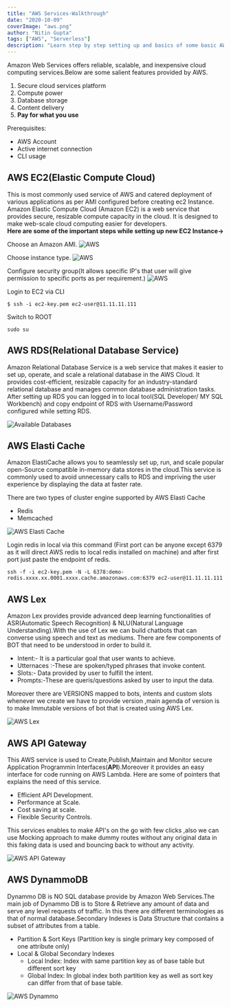 ```yaml
---
title: "AWS Services-Walkthrough"
date: "2020-10-09"
coverImage: "aws.png"
author: "Nitin Gupta"
tags: ["AWS", "Serverless"]
description: "Learn step by step setting up and basics of some basic AWS services."
---
```


Amazon Web Services offers reliable, scalable, and inexpensive cloud computing services.Below are some salient features provided by AWS.
1.  Secure cloud services platform
2.  Compute power
3.  Database storage
4.  Content delivery 
5.  **Pay for what you use**

Prerequisites:

- AWS Account
- Active internet connection
- CLI usage

## AWS EC2(Elastic Compute Cloud)
This is most commonly used service of AWS and catered deployment of various applications as per AMI configured before creating ec2 Instance.
Amazon Elastic Compute Cloud (Amazon EC2) is a web service that provides secure, resizable compute capacity in the cloud. 
It is designed to make web-scale cloud computing easier for developers. <br>
**Here are some of the important steps while setting up new EC2 Instance->** <br>

Choose an Amazon AMI.
![AWS](AWS_EC21.png)

Choose instance type.
![AWS](AWS_EC22.png)

Configure security group(It allows specific IP's that user will give permission to specific ports as per requirement.)
![AWS](AWS_EC23.png)



Login to EC2 via CLI
```
$ ssh -i ec2-key.pem ec2-user@11.11.11.111
```
Switch to ROOT
```
sudo su
```
## AWS RDS(Relational Database Service)
Amazon Relational Database Service is a web service that makes it easier to set up, operate, and scale a relational database in the AWS Cloud. It provides cost-efficient, resizable capacity for an industry-standard relational database and manages common database administration tasks.
After setting up RDS you can logged in to local tool(SQL Developer/ MY SQL Workbench) and copy endpoint of RDS with Username/Password configured while setting RDS.

![Available Databases](AWS_RDS.png)

## AWS Elasti Cache
Amazon ElastiCache allows you to seamlessly set up, run, and scale popular open-Source compatible in-memory data stores in the cloud.This service is commonly used to avoid unnecessary calls to RDS and impriving the user experience by displaying the data at faster rate.

There are two types of cluster engine supported by AWS Elasti Cache
- Redis
- Memcached

![AWS Elasti Cache](AWS_EC.png)

Login redis in local via this command (First port can be anyone except 6379 as it will direct AWS redis to local redis installed on machine) and after first port just paste the endpoint of redis.

```
ssh -f -i ec2-key.pem -N -L 6378:demo-redis.xxxx.xx.0001.xxxx.cache.amazonaws.com:6379 ec2-user@11.11.11.111
```
## AWS Lex
Amazon Lex provides provide advanced deep learning functionalities of ASR(Automatic Speech Recognition) & NLU(Natural Language Understanding).With the use of Lex we can build chatbots that can converse using speech and text as mediums.
There are few components of BOT that need to be understood in order to build it.

- Intent:- It is a particular goal that user wants to achieve.
- Utternaces :-These are spoken/typed phrases that invoke content.
- Slots:- Data provided by user to fulfill the intent.
- Prompts:-These are queris/questions asked by user to input the data.

Moreover there are VERSIONS mapped to bots, intents and custom slots whenever we create we have to provide version ,main agenda of version is to make Immutable versions of bot that is created using AWS Lex.

![AWS Lex](AWS_Lex.png)


## AWS API Gateway
This AWS service is used to Create,Publish,Maintain and Monitor secure Application Programmin Interfaces(**API**).Moreover it provides an easy interface for code running on AWS Lambda.
Here are some of pointers that explains the need of this service.
- Efficient API Development.
- Performance at Scale.
- Cost saving at scale.
- Flexible Security Controls.

This services enables to make API's on the go with few clicks ,also we can use Mocking approach to make dummy routes without any original data in this faking data is used and bouncing back to without any activity.

![AWS API Gateway](AWS_API.png)

## AWS DynammoDB
Dynammo DB is NO SQL database provide by Amazon Web Services.The main job of Dynammo DB is to Store & Retrieve any amount of data and serve any level requests of traffic.
In this there are different terminologies as that of normal database.Secondary Indexes is Data Structure that contains a subset of attributes from a table.
- Partition & Sort Keys (Partition key is single primary key composed of one attribute only)
- Local & Global Secondary Indexes
  - Local Index: Index with same partition key as of base table but different sort key
  - Global Index: In global index both partition key as well as sort key can differ from that of base table.  

![AWS Dynammo](AWS_Dynammo.png)


